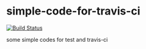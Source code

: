 # simple-code-for-travis-ci

[![Build Status](https://travis-ci.org/sharkspeed/simple-code-for-travis-ci.svg?branch=master)](https://travis-ci.org/sharkspeed/simple-code-for-travis-ci)

some simple codes for test and travis-ci

